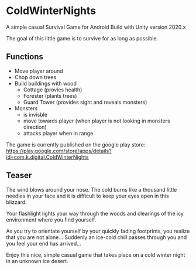 # ColdWinterNights
A simple casual Survival Game for Android
Build with Unity version 2020.x

The goal of this little game is to survive for as long as possible.

## Functions

- Move player around
- Chop down trees
- Build buildings with wood
	- Cottage (provies health)
	- Forester (plants trees)
	- Guard Tower (provides sight and reveals monsters)
- Monsters
	- is invisble
	- move towards player (when player is not looking in monsters direction)
	- attacks player when in range
	
The game is currently published on the google play store: https://play.google.com/store/apps/details?id=com.k.digital.ColdWinterNights

## Teaser

The wind blows around your nose. The cold burns like a thousand little needles in your face and it is difficult to keep your eyes open in this blizzard. 

Your flashlight lights your way through the woods and clearings of the icy environment where you find yourself.

As you try to orientate yourself by your quickly fading footprints, you realize that you are not alone... Suddenly an ice-cold chill passes through you and you feel your end has arrived...


Enjoy this nice, simple casual game that takes place on a cold winter night in an unknown ice desert.
